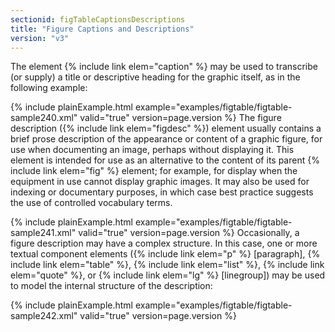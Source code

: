 ```yaml
---
sectionid: figTableCaptionsDescriptions
title: "Figure Captions and Descriptions"
version: "v3"
---
```


The element {% include link elem="caption" %} may be used to transcribe (or supply) a title or
descriptive heading for the graphic itself, as in the following example:

{% include plainExample.html example="examples/figtable/figtable-sample240.xml" valid="true" version=page.version %}
The figure description ({% include link elem="figdesc" %}) element usually contains a brief
prose description of the appearance or content of a graphic figure, for use when documenting
an image, perhaps without displaying it. This element is intended for use as an alternative
to the content of its parent {% include link elem="fig" %} element; for example, for display
when the equipment in use cannot display graphic images. It may also be used for indexing
or
documentary purposes, in which case best practice suggests the use of controlled vocabulary
terms.

{% include plainExample.html example="examples/figtable/figtable-sample241.xml" valid="true" version=page.version %}
Occasionally, a figure description may have a complex structure. In this case, one
or more
textual component elements ({% include link elem="p" %} [paragraph], {% include link elem="table" %}, {% include link elem="list" %}, {% include link elem="quote" %}, or {% include link elem="lg" %} [linegroup]) may be used to model the internal structure of the description:

{% include plainExample.html example="examples/figtable/figtable-sample242.xml" valid="true" version=page.version %}
